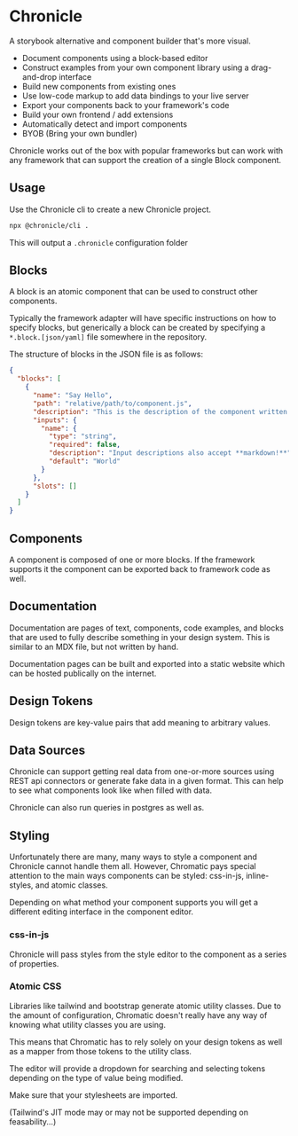 # Chronicle

A storybook alternative and component builder that's more visual.

- Document components using a block-based editor
- Construct examples from your own component library using a drag-and-drop interface
- Build new components from existing ones
- Use low-code markup to add data bindings to your live server
- Export your components back to your framework's code
- Build your own frontend / add extensions
- Automatically detect and import components
- BYOB (Bring your own bundler)

Chronicle works out of the box with popular frameworks but can work with any framework that can support the creation of a single Block component.


## Usage

Use the Chronicle cli to create a new Chronicle project.

```sh
npx @chronicle/cli .
```

This will output a `.chronicle` configuration folder

## Blocks

A block is an atomic component that can be used to construct other components.

Typically the framework adapter will have specific instructions on how to specify blocks, but generically a block can be created by specifying a `*.block.[json/yaml]` file somewhere in the repository.

The structure of blocks in the JSON file is as follows:

```json
{
  "blocks": [
    {
      "name": "Say Hello",
      "path": "relative/path/to/component.js",
      "description": "This is the description of the component written *in markdown!*",
      "inputs": {
        "name": {
          "type": "string",
          "required": false,
          "description": "Input descriptions also accept **markdown!**",
          "default": "World"
        }
      },
      "slots": []
    }
  ]
}
```

## Components

A component is composed of one or more blocks. If the framework supports it the component can be exported back to framework code as well.

## Documentation

Documentation are pages of text, components, code examples, and blocks that are used to fully describe something in your design system. This is similar to an MDX file, but not written by hand.

Documentation pages can be built and exported into a static website which can be hosted publically on the internet.

## Design Tokens

Design tokens are key-value pairs that add meaning to arbitrary values.

## Data Sources

Chronicle can support getting real data from one-or-more sources using REST api connectors or generate fake data in a given format.
This can help to see what components look like when filled with data.

Chronicle can also run queries in postgres as well as.

## Styling

Unfortunately there are many, many ways to style a component and Chronicle cannot handle them all.
However, Chromatic pays special attention to the main ways components can be styled: css-in-js, inline-styles, and atomic classes.

Depending on what method your component supports you will get a different editing interface in the component editor.

### css-in-js

Chronicle will pass styles from the style editor to the component as a series of properties.

### Atomic CSS

Libraries like tailwind and bootstrap generate atomic utility classes. Due to the amount of configuration, Chromatic doesn't really have any way of knowing what utility classes you are using.

This means that Chromatic has to rely solely on your design tokens as well as a mapper from those tokens to the utility class.

The editor will provide a dropdown for searching and selecting tokens depending on the type of value being modified.

Make sure that your stylesheets are imported.

(Tailwind's JIT mode may or may not be supported depending on feasability...)
